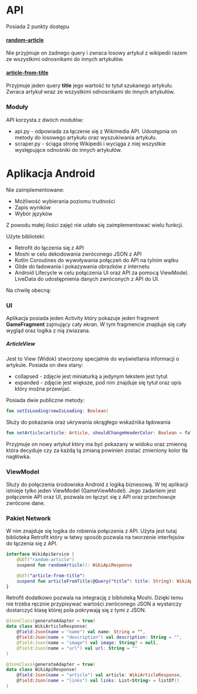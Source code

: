 # API
Posiada 2 punkty dostępu

#### [random-article](https://wiki-api-us.herokuapp.com/random-article)
Nie przyjmuje on żadnego query i zwraca losowy artykuł z wikipedii razem ze wszystkimi odnosnikami do innych artykułów.

#### [article-from-title](https://wiki-api-us.herokuapp.com/article-from-title)
Przyjmuje jeden query **title** jego wartość to tytuł szukanego artykułu. Zwraca artykuł wraz ze wszystkimi odnosnikami do innych artykułów.

### Moduły
API korzysta z dwóch modułów:

- api.py - odpowiada za łączenie się z Wikimedia API. Udostępnia on metody do losowego artykułu oraz wyszukiwania artykułu.
- scraper.py - ściąga stronę Wikipedii i wyciąga z niej wszystkie występujące odnośniki do innych artykułów.

# Aplikacja Android
Nie zaimplementowane:
- Możliwość wybierania poziomu trudności
- Zapis wyników
- Wybór języków

Z powodu małej ilości zajęć nie udało się zaimplementować wielu funkcji.

Użyte biblioteki:
- Retrofit do łączenia się z API
- Moshi w celu dekodowania zwróconego JSON z API
- Kotlin Coroutines do wywoływania połączeń do API na tylnim wątku
- Glide do ładowania i pokazywania obrazków z internetu
- Android Lifecycle w celu połączenia UI oraz API za pomocą ViewModel. LiveData do udostępnienia danych zwróconych z API do UI.

Na chwilę obecną:

### UI
Aplikacja posiada jeden Activity który pokazuje jeden fragment **GameFragment** zajmujący cały ekran. W tym fragmencie znajduje się cały wygląd oraz logika z nią zwiazana.

##### ArticleView
Jest to View (Widok) stworzony specjalnie do wyświetlania informacji o artykule. Posiada on dwa stany: 
- collapsed - zdjęcie jest miniaturką a jedynym tekstem jest tytuł.
- expanded - zdjęcie jest większe, pod nim znajduje się tytuł oraz opis który można przewijać.

Posiada dwie publiczne metody:
```kotlin
fun setIsLoading(newIsLoading: Boolean)
```
Służy do pokazania oraz ukrywania okrągłego wskaźnika łądowania



```kotlin
fun setArticle(article: Article, shouldChangeHeaderColor: Boolean = false)
```
Przyjmuje on nowy artykuł który ma być pokazany w widoku oraz zmienną która decyduje czy za każdą tą zmianą powinien zostać zmieniony kolor tła nagłówka.

### ViewModel
Służy do połączenia środowiska Android z logiką biznesową. W tej aplikacji istnieje tylko jeden ViewModel (GameViewModel). Jego zadaniem jest połączenie API oraz UI, pozwala on łączyć się z API oraz przechowuje zwrócone dane.

### Pakiet Network
W nim znajduje się logika do robienia połączenia z API. Użyta jest tutaj biblioteka Retrofit który w łatwy sposób pozwala na tworzenie interfejsów do łączenia się z API.
```kotlin
interface WikiApiService {
    @GET("random-article")
    suspend fun randomArticle(): WikiApiResponse

    @GET("article-from-title")
    suspend fun articleFromTitle(@Query("title") title: String): WikiApiResponse
}
```
Retrofit dodatkowo pozwala na integrację z biblioteką Moshi. Dzięki temu nie trzeba ręcznie przypisywać wartości zwróconego JSON a wystarczy dostarczyć klasę której pola pokrywają się z tymi z JSON.
```kotlin
@JsonClass(generateAdapter = true)
data class WikiArticleResponse(
    @field:Json(name = "name") val name: String = "",
    @field:Json(name = "description") val description: String = "",
    @field:Json(name = "image") val image: String? = null,
    @field:Json(name = "url") val url: String = ""
)

@JsonClass(generateAdapter = true)
data class WikiApiResponse(
    @field:Json(name = "article") val article: WikiArticleResponse,
    @field:Json(name = "links") val links: List<String> = listOf()
)
```
